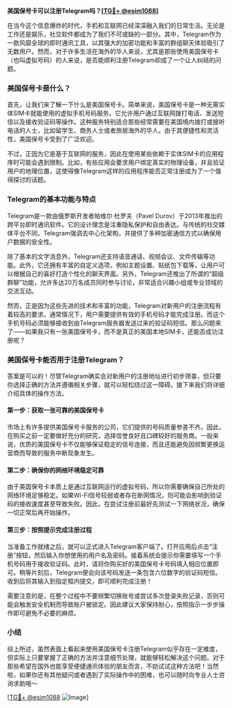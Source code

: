 **美国保号卡可以注册Telegram吗？[[TG💪+ @esim1088](https://t.me/s/esim1088)]**

在当今这个信息爆炸的时代，手机和互联网已经深深融入我们的日常生活。无论是工作还是娱乐，社交软件都成为了我们不可或缺的一部分。其中，Telegram作为一款风靡全球的即时通讯工具，以其强大的加密功能和丰富的群组聊天体验吸引了无数用户。然而，对于许多生活在海外的华人来说，尤其是那些使用美国保号卡（也叫虚拟号码）的人来说，是否能顺利注册Telegram却成了一个让人纠结的问题。

### 美国保号卡是什么？

首先，让我们来了解一下什么是美国保号卡。简单来说，美国保号卡是一种无需实体SIM卡就能使用的虚拟手机号码服务。它允许用户通过互联网拨打电话、发送短信以及接收验证码等操作。这种服务特别适合那些经常需要在美国境内拨打或接听电话的人士，比如留学生、商务人士或者旅居海外的华人。由于其便捷性和灵活性，美国保号卡受到了广泛欢迎。

不过，正因为它是基于互联网的服务，因此在使用某些依赖于实体SIM卡的应用程序时可能会遇到限制。比如，有些应用会要求用户绑定真实的物理设备，并且验证用户的地理位置，这使得像Telegram这样的应用程序能否正常注册成为了一个值得探讨的话题。

### Telegram的基本功能与特点

Telegram是一款由俄罗斯开发者帕维尔·杜罗夫（Pavel Durov）于2013年推出的跨平台即时通讯软件。它的设计理念是注重隐私保护和自由表达。与传统的社交媒体平台不同，Telegram强调去中心化架构，并提供了多种加密通信方式以确保用户数据的安全性。

除了基本的文字消息外，Telegram还支持语音通话、视频会议、文件传输等功能。此外，它还拥有丰富的自定义选项，例如主题设置、贴纸包下载等，让用户可以根据自己的喜好打造个性化的聊天界面。另外，Telegram还推出了所谓的“超级群聊”功能，允许多达20万名成员同时参与讨论，非常适合兴趣小组或专业领域的交流互动。

然而，正是因为这些先进的技术和丰富的功能，Telegram对新用户的注册流程有着较高的要求。通常情况下，用户需要提供有效的手机号码才能完成注册。而这个手机号码必须能够接收到由Telegram服务器发送过来的验证码短信。那么问题来了——如果我只有一张美国保号卡，而不是真正的美国本地SIM卡，还能否成功注册呢？

### 美国保号卡能否用于注册Telegram？

答案是可以的！尽管Telegram确实会对新用户的注册地址进行初步筛查，但只要你选择正确的方法并遵循相关步骤，就可以轻松绕过这一障碍。接下来我们将详细介绍具体的操作方法。

#### 第一步：获取一张可靠的美国保号卡
市场上有许多提供美国保号卡服务的公司，它们提供的号码质量参差不齐。因此，在购买之前一定要做好充分的研究，选择信誉良好且口碑较好的服务商。一般来说，优质的美国保号卡不仅能够保证稳定的信号连接，而且还能避免因频繁更换运营商而导致的服务中断现象发生。

#### 第二步：确保你的网络环境稳定可靠
由于美国保号卡本质上是通过互联网运行的虚拟号码，所以你需要确保自己所处的网络环境足够稳定。如果Wi-Fi信号较弱或者存在断网情况，则可能会影响到验证码的接收速度甚至导致失败。因此，在尝试注册前最好先测试一下网络状况，确保一切正常后再开始操作。

#### 第三步：按照提示完成注册过程
当准备工作就绪之后，就可以正式进入Telegram客户端了。打开应用后点击“注册”按钮，然后输入你想使用的用户名及密码。接着系统会提示你需要填写一个手机号码用于接收验证码。此时，请将你购买好的美国保号卡号码填入相应位置即可。稍等片刻后，Telegram便会向该号码发送一条包含六位数字的验证码短信。收到后将其输入到指定框内提交，即可顺利完成注册！

需要注意的是，在整个过程中不要频繁切换账号或尝试多次登录失败记录，否则可能会触发安全机制而导致账户被锁定。因此建议大家保持耐心，按照指示一步步操作即可避免不必要的麻烦。

### 小结

综上所述，虽然表面上看起来使用美国保号卡注册Telegram似乎存在一定难度，但实际上只要掌握了正确的方法并注意细节处理，就能够轻松解决这个问题。对于那些希望在国外也能享受便捷通讯体验的朋友而言，不妨试试这种方法吧！当然啦，如果你还有其他疑问或者遇到了实际操作中的困难，也可以随时向专业人士咨询求助哦～

[[TG💪+ @esim1088](https://t.me/s/esim1088) ![Image](https://i.postimg.cc/4NQfJmqS/Snipaste-2025-05-13-00-14-12.png)]